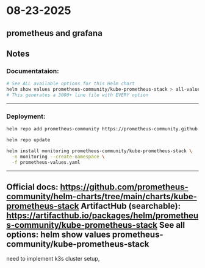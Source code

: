 # 08-23-2025

## prometheus and grafana

## Notes

### Documentataion:

```bash
# See ALL available options for this Helm chart
helm show values prometheus-community/kube-prometheus-stack > all-values.yaml
# This generates a 3000+ line file with EVERY option
```
---
### Deployment:
```bash
helm repo add prometheus-community https://prometheus-community.github.io/helm-charts

helm repo update

helm install monitoring prometheus-community/kube-prometheus-stack \
  -n monitoring --create-namespace \
  -f prometheus-values.yaml

```


---
Official docs: https://github.com/prometheus-community/helm-charts/tree/main/charts/kube-prometheus-stack
ArtifactHub (searchable): https://artifacthub.io/packages/helm/prometheus-community/kube-prometheus-stack
See all options: helm show values prometheus-community/kube-prometheus-stack
---

need to implement k3s cluster setup, 

```yaml
